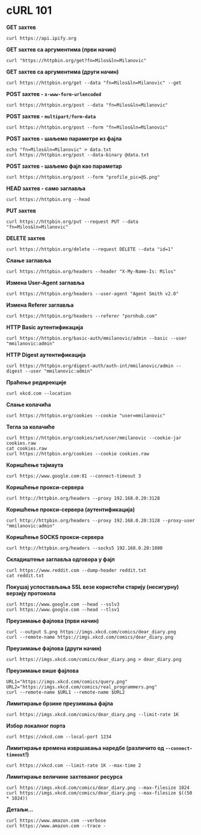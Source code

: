 # cURL 101

**GET захтев**

`curl https://api.ipify.org`

**GET захтев са аргументима (први начин)**

`curl "https://httpbin.org/get?fn=Milos&ln=Milanovic"`

**GET захтев са аргументима (други начин)**

`curl https://httpbin.org/get --data "fn=Milos&ln=Milanovic" --get`

**POST захтев - `x-www-form-urlencoded`**

`curl https://httpbin.org/post --data "fn=Milos&ln=Milanovic"`

**POST захтев - `multipart/form-data`**

`curl https://httpbin.org/post --form "fn=Milos&ln=Milanovic"`

**POST захтев - шаљемо параметре из фајла**

```
echo "fn=Milos&ln=Milanovic" > data.txt
curl https://httpbin.org/post --data-binary @data.txt
```

**POST захтев - шаљемо фајл као параметар**

`curl https://httpbin.org/post --form "profile_pic=@S.png"`

**HEAD захтев - само заглавља**

`curl https://httpbin.org --head`

**PUT захтев**

`curl https://httpbin.org/put --request PUT --data "fn=Milos&ln=Milanovic"`

**DELETE захтев**

`curl https://httpbin.org/delete --request DELETE --data "id=1"`

**Слање заглавља**

`curl https://httpbin.org/headers --header "X-My-Name-Is: Milos"`

**Измена User-Agent заглавља**

`curl https://httpbin.org/headers --user-agent "Agent Smith v2.0"`

**Измена Referer заглавља**

`curl https://httpbin.org/headers --referer "pornhub.com"`

**HTTP Basic аутентификација**

`curl https://httpbin.org/basic-auth/mmilanovic/admin --basic --user "mmilanovic:admin"`

**HTTP Digest аутентификација**

`curl https://httpbin.org/digest-auth/auth-int/mmilanovic/admin --digest --user "mmilanovic:admin"`

**Праћење редирекције**

`curl xkcd.com --location`

**Слање колачића**

`curl https://httpbin.org/cookies --cookie "user=mmilanovic"`

**Тегла за колачиће**

```
curl https://httpbin.org/cookies/set/user/mmilanovic --cookie-jar cookies.raw
cat cookies.raw
curl https://httpbin.org/cookies --cookie cookies.raw
```

**Коришћење тајмаута**

`curl https://www.google.com:81 --connect-timeout 3`

**Коришћење прокси-сервера**

`curl http://httpbin.org/headers --proxy 192.168.0.20:3128`

**Коришћење прокси-сервера (аутентификација)**

`curl http://httpbin.org/headers --proxy 192.168.0.20:3128 --proxy-user "mmilanovic:admin"`

**Коришћење SOCKS прокси-сервера**

`curl http://httpbin.org/headers --socks5 192.168.0.20:1080`

**Складиштење заглавља одговора у фајл**

```
curl https://www.reddit.com --dump-header reddit.txt
cat reddit.txt
```

**Покушај успостављања SSL везе користећи старију (несигурну) верзију протокола**

```
curl https://www.google.com --head --sslv3
curl https://www.google.com --head --tlsv1
```

**Преузимање фајлова (први начин)**

```
curl --output S.png https://imgs.xkcd.com/comics/dear_diary.png
curl --remote-name https://imgs.xkcd.com/comics/dear_diary.png
```

**Преузимање фајлова (други начин)**

`curl https://imgs.xkcd.com/comics/dear_diary.png > dear_diary.png`

**Преузимање више фајлова**

```
URL1="https://imgs.xkcd.com/comics/query.png"
URL2="https://imgs.xkcd.com/comics/real_programmers.png"
curl --remote-name $URL1 --remote-name $URL2
```

**Лимитирање брзине преузимања фајла**

`curl https://imgs.xkcd.com/comics/dear_diary.png --limit-rate 1K`

**Избор локалног порта**

`curl https://xkcd.com --local-port 1234`

**Лимитирање времена извршавања наредбе (различито од `--connect-timeout`!)**

`curl https://xkcd.com --limit-rate 1K --max-time 2`

**Лимитирање величине захтеваног ресурса**

```
curl https://imgs.xkcd.com/comics/dear_diary.png --max-filesize 1024
curl https://imgs.xkcd.com/comics/dear_diary.png --max-filesize $((50 * 1024))
```

**Детаљи...**

```
curl https://www.amazon.com --verbose
curl https://www.amazon.com --trace -
```
